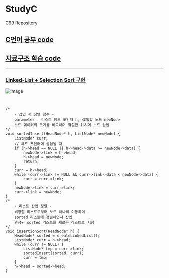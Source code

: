 # StudyC
C99 Repository

## [C언어 공부 code](https://github.com/BlancBunny/StudyC/tree/main/InitC)

## [자료구조 학습 code](https://github.com/BlancBunny/StudyC/tree/main/data_Structure)

-----------------------

### [Linked-List + Selection Sort 구현 ](https://github.com/BlancBunny/StudyC/blob/main/InitC/InitC/insertionSort_linkedList.c)

![image](https://user-images.githubusercontent.com/77951828/125027862-f47bdc00-e0c1-11eb-9632-02b6c664c187.png)

<pre>
<code>

/*
	- 삽입 시 정렬 함수 - 
	parameter : 리스트 헤드 포인터 h, 삽입할 노드 newNode
	노드 데이터의 크기를 비교하며 적절한 위치에 노드 삽입
*/
void sortedInsert(HeadNode* h, ListNode* newNode) {
	ListNode* curr; 
	// 헤드 포인터에 삽입될 때
	if (h->head == NULL || h->head->data >= newNode->data) {
		newNode->link = h->head;
		h->head = newNode;
		return;
	}
	curr = h->head;
	while (curr->link != NULL && curr->link->data < newNode->data) {
		curr = curr->link;
	}
	newNode->link = curr->link;
	curr->link = newNode;
}
/*
	- 리스트 삽입 정렬 - 
	비정렬 리스트로부터 노드 하나씩 이동하며 
	sorted 리스트에 정렬하면서 삽입 
	완성된 sorted 리스트를 새로운 리스트로 저장 
*/
void insertionSort(HeadNode* h) {
	HeadNode* sorted = createLinkedList();
	ListNode* curr = h->head;
	while (curr != NULL) {
		ListNode* tmp = curr->link;
		sortedInsert(sorted, curr);
		curr = tmp;
	}
	h->head = sorted->head;
}

</code>
</pre>
